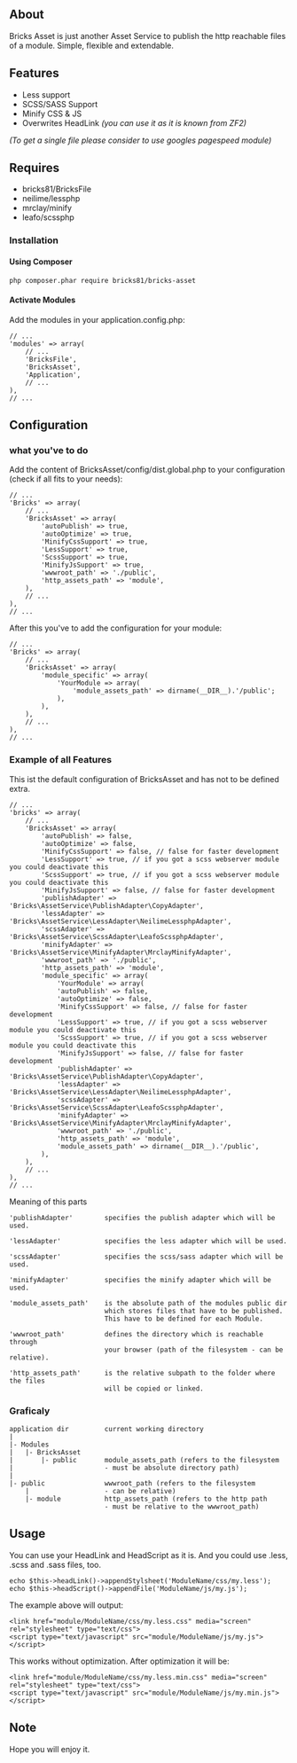 ## About
Bricks Asset is just another Asset Service to publish
the http reachable files of a module. Simple, flexible and extendable.
## Features
- Less support
- SCSS/SASS Support
- Minify CSS & JS
- Overwrites HeadLink *(you can use it as it is known from ZF2)*

*(To get a single file please consider to use googles pagespeed module)*

## Requires
- bricks81/BricksFile
- neilime/lessphp
- mrclay/minify
- leafo/scssphp 

### Installation
#### Using Composer
    php composer.phar require bricks81/bricks-asset
#### Activate Modules
Add the modules in your application.config.php:

	// ...    
	'modules' => array(
    	// ...
    	'BricksFile',	
    	'BricksAsset',
    	'Application',
    	// ...	
    ),
	// ...

## Configuration
### what you've to do
Add the content of BricksAsset/config/dist.global.php to your configuration
(check if all fits to your needs):

	// ...
	'Bricks' => array(
		// ...
		'BricksAsset' => array(
			'autoPublish' => true,
			'autoOptimize' => true,
			'MinifyCssSupport' => true,
			'LessSupport' => true,
			'ScssSupport' => true,
			'MinifyJsSupport' => true,			
			'wwwroot_path' => './public',
			'http_assets_path' => 'module',			
		),
		// ...
	),
	// ...

After this you've to add the configuration for your module:

	// ...
	'Bricks' => array(
		// ...
		'BricksAsset' => array(
			'module_specific' => array(
				'YourModule => array(
					'module_assets_path' => dirname(__DIR__).'/public';
				),
			),
		),
		// ...
	),
	// ...

### Example of all Features
This ist the default configuration of BricksAsset and has not to be defined extra.
 
	// ...
	'bricks' => array(
		// ...
		'BricksAsset' => array(
			'autoPublish' => false,
			'autoOptimize' => false,			
			'MinifyCssSupport' => false, // false for faster development
			'LessSupport' => true, // if you got a scss webserver module you could deactivate this
			'ScssSupport' => true, // if you got a scss webserver module you could deactivate this
			'MinifyJsSupport' => false, // false for faster development
			'publishAdapter' => 'Bricks\AssetService\PublishAdapter\CopyAdapter',			
			'lessAdapter' => 'Bricks\AssetService\LessAdapter\NeilimeLessphpAdapter',
			'scssAdapter' => 'Bricks\AssetService\ScssAdapter\LeafoScssphpAdapter',
			'minifyAdapter' => 'Bricks\AssetService\MinifyAdapter\MrclayMinifyAdapter',
			'wwwroot_path' => './public',
			'http_assets_path' => 'module',
			'module_specific' => array(
				'YourModule' => array(
				'autoPublish' => false,
				'autoOptimize' => false,			
				'MinifyCssSupport' => false, // false for faster development
				'LessSupport' => true, // if you got a scss webserver module you could deactivate this
				'ScssSupport' => true, // if you got a scss webserver module you could deactivate this
				'MinifyJsSupport' => false, // false for faster development
				'publishAdapter' => 'Bricks\AssetService\PublishAdapter\CopyAdapter',			
				'lessAdapter' => 'Bricks\AssetService\LessAdapter\NeilimeLessphpAdapter',
				'scssAdapter' => 'Bricks\AssetService\ScssAdapter\LeafoScssphpAdapter',
				'minifyAdapter' => 'Bricks\AssetService\MinifyAdapter\MrclayMinifyAdapter',
				'wwwroot_path' => './public',
				'http_assets_path' => 'module',
				'module_assets_path' => dirname(__DIR__).'/public',
			),
		),
		// ...
	),
	// ...   

Meaning of this parts
	
	'publishAdapter' 		specifies the publish adapter which will be used.

	'lessAdapter' 			specifies the less adapter which will be used.

	'scssAdapter'			specifies the scss/sass adapter which will be used.

	'minifyAdapter' 		specifies the minify adapter which will be used.

	'module_assets_path' 	is the absolute path of the modules public dir 
							which stores files that have to be published.
							This have to be defined for each Module.

	'wwwroot_path' 			defines the directory which is reachable through 
							your browser (path of the filesystem - can be relative).

	'http_assets_path' 		is the relative subpath to the folder where the files 
							will be copied or linked.

### Graficaly
	application dir			current working directory
	|
	|- Modules
	|	|- BricksAsset		
	|		|- public		module_assets_path (refers to the filesystem 
	|						- must be absolute directory path)
 	|
	|- public				wwwroot_path (refers to the filesystem 
		|					- can be relative)
		|- module			http_assets_path (refers to the http path 
							- must be relative to the wwwroot_path)

## Usage

You can use your HeadLink and HeadScript as it is. And you could use .less, .scss and .sass files, too.

	echo $this->headLink()->appendStylsheet('ModuleName/css/my.less');
	echo $this->headScript()->appendFile('ModuleName/js/my.js');

The example above will output:

	<link href="module/ModuleName/css/my.less.css" media="screen" rel="stylesheet" type="text/css">
	<script type="text/javascript" src="module/ModuleName/js/my.js"></script>

This works without optimization. After optimization it will be:

	<link href="module/ModuleName/css/my.less.min.css" media="screen" rel="stylesheet" type="text/css">
	<script type="text/javascript" src="module/ModuleName/js/my.min.js"></script>

## Note

Hope you will enjoy it.